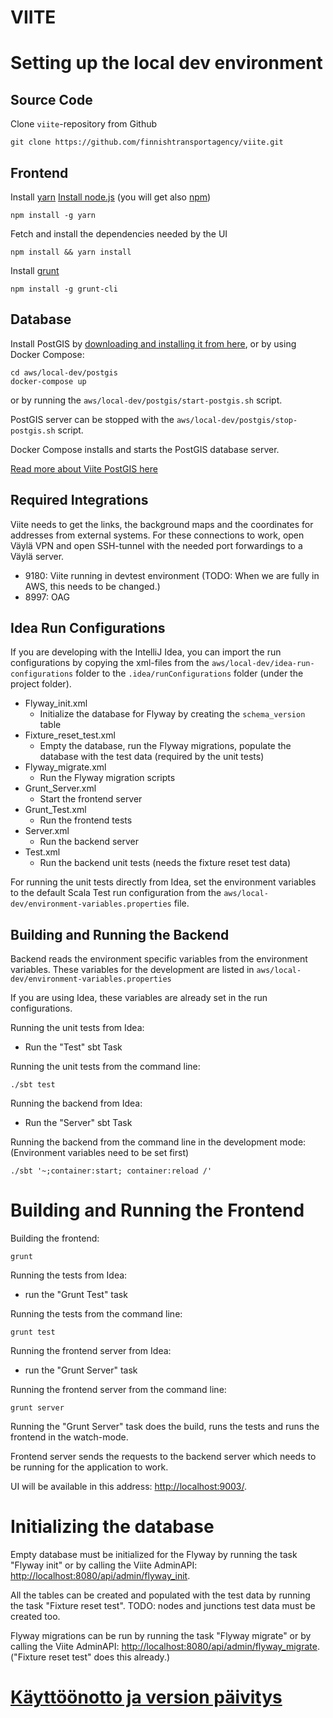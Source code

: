 VIITE
=====

Setting up the local dev environment
====================================

Source Code
-----------
Clone `viite`-repository from Github

```
git clone https://github.com/finnishtransportagency/viite.git
```

Frontend
---------
Install [yarn](https://yarnpkg.com/lang/en/)
[Install node.js](http://howtonode.org/how-to-install-nodejs) (you will get also [npm](https://npmjs.org/))
```
npm install -g yarn
```
Fetch and install the dependencies needed by the UI
```
npm install && yarn install
```
Install [grunt](http://gruntjs.com/getting-started)
```
npm install -g grunt-cli
```

Database
--------
Install PostGIS by [downloading and installing it from here](https://postgis.net/install/), or
by using Docker Compose:
```
cd aws/local-dev/postgis
docker-compose up
```
or by running the `aws/local-dev/postgis/start-postgis.sh` script.

PostGIS server can be stopped with the `aws/local-dev/postgis/stop-postgis.sh` script.

Docker Compose installs and starts the PostGIS database server.

[Read more about Viite PostGIS here](aws/local-dev/postgis/README.md)

Required Integrations
---------------------
Viite needs to get the links, the background maps and the coordinates for addresses
from external systems. For these connections to work, open Väylä VPN and
open SSH-tunnel with the needed port forwardings to a Väylä server.
- 9180: Viite running in devtest environment (TODO: When we are fully in AWS, this needs to be changed.)
- 8997: OAG

Idea Run Configurations
-----------------------
If you are developing with the IntelliJ Idea, you can import the run configurations
by copying the xml-files from the `aws/local-dev/idea-run-configurations` folder to the
`.idea/runConfigurations` folder (under the project folder).

- Flyway_init.xml
  - Initialize the database for Flyway by creating the `schema_version` table
- Fixture_reset_test.xml
  - Empty the database, run the Flyway migrations, populate the database with the test data (required by the unit tests) 
- Flyway_migrate.xml
  - Run the Flyway migration scripts
- Grunt_Server.xml
  - Start the frontend server
- Grunt_Test.xml
  - Run the frontend tests
- Server.xml
  - Run the backend server
- Test.xml
  - Run the backend unit tests (needs the fixture reset test data)
  
For running the unit tests directly from Idea, set the environment variables
to the default Scala Test run configuration from the
`aws/local-dev/environment-variables.properties` file.

Building and Running the Backend
---------------------------------
Backend reads the environment specific variables from the environment variables.
These variables for the development are listed in
`aws/local-dev/environment-variables.properties` 

If you are using Idea, these variables are already set in the run configurations.

Running the unit tests from Idea:
- Run the "Test" sbt Task

Running the unit tests from the command line:
```
./sbt test
```

Running the backend from Idea:
- Run the "Server" sbt Task

Running the backend from the command line in the development mode:
(Environment variables need to be set first)
```
./sbt '~;container:start; container:reload /'
```

Building and Running the Frontend
==================================
Building the frontend:
```
grunt
```

Running the tests from Idea:
- run the "Grunt Test" task

Running the tests from the command line:
```
grunt test
```

Running the frontend server from Idea:
- run the "Grunt Server" task

Running the frontend server from the command line:
```
grunt server
```

Running the "Grunt Server" task does the build, runs the tests and runs the frontend in the watch-mode. 

Frontend server sends the requests to the backend server which needs to be running for the application to work.

UI will be available in this address: <http://localhost:9003/>.

Initializing the database
=========================
Empty database must be initialized for the Flyway by running the task "Flyway init"
or by calling the Viite AdminAPI: <http://localhost:8080/api/admin/flyway_init>.

All the tables can be created and populated with the test data by running the task "Fixture reset test".
TODO: nodes and junctions test data must be created too.

Flyway migrations can be run by running the task "Flyway migrate"
or by calling the Viite AdminAPI: <http://localhost:8080/api/admin/flyway_migrate>.
("Fixture reset test" does this already.)

[Käyttöönotto ja version päivitys](Deployment.md)
=================================================
